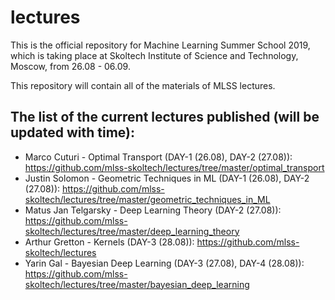 # lectures
This is the official repository for Machine Learning Summer School 2019, which is taking place at Skoltech Institute of Science and Technology, Moscow, from 26.08 - 06.09.

This repository will contain all of the materials of MLSS lectures.

## The list of the current lectures published (will be updated with time):
* Marco Cuturi - Optimal Transport (DAY-1 (26.08), DAY-2 (27.08)): https://github.com/mlss-skoltech/lectures/tree/master/optimal_transport
* Justin Solomon - Geometric Techniques in ML (DAY-1 (26.08), DAY-2 (27.08)): https://github.com/mlss-skoltech/lectures/tree/master/geometric_techniques_in_ML
* Matus Jan Telgarsky - Deep Learning Theory (DAY-2 (27.08)): https://github.com/mlss-skoltech/lectures/tree/master/deep_learning_theory
* Arthur Gretton - Kernels (DAY-3 (28.08)): https://github.com/mlss-skoltech/lectures 
* Yarin Gal - Bayesian Deep Learning (DAY-3 (27.08), DAY-4 (28.08)): https://github.com/mlss-skoltech/lectures/tree/master/bayesian_deep_learning
